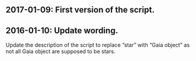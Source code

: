 ## 2017-01-09: First version of the script.

## 2016-01-10: Update wording.

Update the description of the script to replace “star” with “Gaia object” as not
all Gaia object are supposed to be stars.
